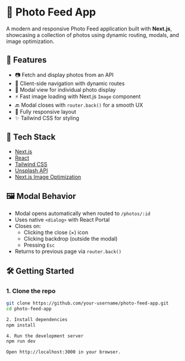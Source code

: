 # 📸 Photo Feed App

A modern and responsive Photo Feed application built with **Next.js**, showcasing a collection of photos using dynamic routing, modals, and image optimization.

## 🚀 Features

- 📷 Fetch and display photos from an API
- 🧭 Client-side navigation with dynamic routes
- 💬 Modal view for individual photo display
- ⚡ Fast image loading with Next.js `Image` component
- 🔙 Modal closes with `router.back()` for a smooth UX
- 🔎 Fully responsive layout
- ✨ Tailwind CSS for styling

## 🧱 Tech Stack

- [Next.js](https://nextjs.org/)
- [React](https://reactjs.org/)
- [Tailwind CSS](https://tailwindcss.com/)
- [Unsplash API ](https://unsplash.com/developers)
- [Next.js Image Optimization](https://nextjs.org/docs/api-reference/next/image)

## 🖼️ Modal Behavior

- Modal opens automatically when routed to `/photos/:id`
- Uses native `<dialog>` with React Portal
- Closes on:
  - Clicking the close (×) icon
  - Clicking backdrop (outside the modal)
  - Pressing `Esc`
- Returns to previous page via `router.back()`

## 🛠️ Getting Started

### 1. Clone the repo

```bash
git clone https://github.com/your-username/photo-feed-app.git
cd photo-feed-app

2. Install dependencies
npm install

4. Run the development server
npm run dev

Open http://localhost:3000 in your browser.


```
